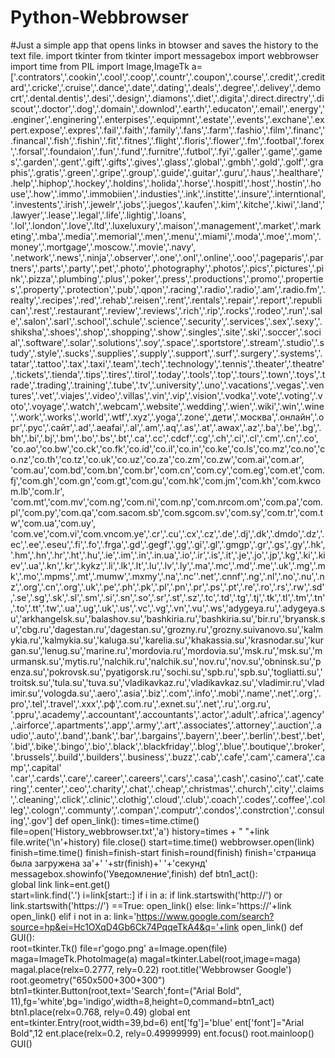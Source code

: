 # Python-Webbrowser
#Just a simple app that opens links in btowser and saves the history to the text file.
import tkinter
from tkinter import messagebox
import webbrowser
import time
from PIL import Image,ImageTk
a=['.contrators','.cookin','.cool','.coop','.countr','.coupon','.course','.credit','.creditard','.cricke','.cruise','.dance','.date','.dating','.deals','.degree','.delivey','.democrt','.dental.dentis','.desi','.design','.diamons','.diet','.digita','.direct.directry','.discout','.doctor','.dog','.domain','.downlod','.earth','.educaton','.email','.energy','.enginer','.enginering','.enterpises','.equipmnt','.estate','.events','.exchane','.expert.expose','.expres','.fail','.faith','.family','.fans','.farm','.fashio','.film','.financ','.financal','.fish','.fishin','.fit','.fitnes','.flight','.floris','.flower','.fm','.footbal','.forex','.forsal','.foundaion','.fun','.fund','.furnitre','.futbol','.fyi','.galler','.game','.games','.garden','.gent','.gift','.gifts','.gives','.glass','.global','.gmbh','.gold','.golf','.graphis','.gratis','.green','.gripe','.group','.guide','.guitar','.guru','.haus','.healthare','.help','.hiphop','.hockey','.holdins','.holida','.horse','.hospitl','.host','.hostin','.house','.how','.immo','.immobiien','.industies','.ink','.institte','.insure','.interntional','.investents','.irish','.jewelr','.jobs','.juegos','.kaufen','.kim','.kitche','.kiwi','.land','.lawyer','.lease','.legal','.life','.lightig','.loans', '.lol','.london','.love','.ltd','.luxeluxury','.maison','.management','.market','.marketing','.mba','.media','.memorial','.men','.menu','.miami','.moda','.moe','.mom','.money','.mortgage','.moscow.','.movie','.navy', '.network','.news','.ninja','.observer','.one','.onl','.online','.ooo','.pageparis','.partners','.parts','.party','.pet','.photo','.photography','.photos','.pics','.pictures','.pink','.pizza','.plumbing','.plus','.poker','.press','.productions','.promo','.properties','.property','.protection','.pub','.qpon','.racing','.radio','.radio','.am','.radio.fm','.realty','.recipes','.red','.rehab','.reisen','.rent','.rentals','.repair','.report','.republican','.rest','.restaurant','.review','.reviews','.rich','.rip','.rocks','.rodeo','.run','.sale','.salon','.sarl','.school','.schule','.science','.security','.services','.sex','.sexy','.shiksha','.shoes','.shop','.shopping','.show','.singles','.site','.ski','.soccer','.social','.software','.solar','.solutions','.soy','.space','.sportstore','.stream','.studio','.study','.style','.sucks','.supplies','.supply','.support','.surf','.surgery','.systems','.tatar','.tattoo','.tax','.taxi','.team','.tech','.technology','.tennis','.theater','.theatre','.tickets','.tienda','.tips','.tires','.tirol','.today','.tools','.top','.tours','.town','.toys','.trade','.trading','.training','.tube','.tv','.university','.uno','.vacations','.vegas','.ventures','.vet','.viajes','.video','.villas','.vin','.vip','.vision','.vodka','.vote','.voting','.voto','.voyage','.watch','.webcam','.website','.wedding','.wien','.wiki','.win','.wine','.work','.works','.world','.wtf','.xyz','.yoga','.zone','.дети','.москва','.онлайн','.орг','.рус','.сайт','.ad','.aeafai','.al','.am','.aq','.as','.at','.awax','.az','.ba','.be','.bg','.bh','.bi','.bj','.bm','.bo','.bs','.bt','.ca','.cc','.cdcf','.cg','.ch','.ci','.cl','.cm','.cn','.co',
'co.ao','co.bw','co.ck','co.fk','co.id','co.il','co.in','co.ke','co.ls','co.mz','co.no','co.nz','co.th','co.tz','co.uk','co.uz','co.za','co.zm','co.zw','com.ai','com.ar', 'com.au','com.bd','com.bn','com.br','com.cn','com.cy','com.eg','com.et','com.fj','com.gh','com.gn','com.gt','com.gu','com.hk','com.jm','com.kh','com.kwcom.lb','com.lr', 'com.mt','com.mv','com.ng','com.ni','com.np','com.nrcom.om','com.pa','com.pl','com.py','com.qa','com.sacom.sb','com.sgcom.sv','com.sy','com.tr','com.tw','com.ua','com.uy',
'com.ve','com.vi','com.vncom.ye','.cr','.cu','.cx','.cz','.de','.dj','.dk','.dmdo','.dz','.ec','.ee','.eseu','.fi','.fo','.frga','.gd','.gegf','.gg','.gi','.gl','.gmgp','.gr','.gs','.gy','.hk','.hm','.hn','.hr','.ht','.hu','.ie','.im','.in','.in.ua','.io','.ir','.is','.it','.je','.jo','.jp','.kg','.ki','.kiev','.ua','.kn','.kr','.kykz','.li','.lk','.lt','.lu','.lv','.ly','.ma','.mc','.md','.me','.uk','.mg','.mk','.mo','.mpms','.mt','.mumw','.mxmy','.na','.nc''.net','.cnnf','.ng','.nl','.no','.nu','.nz','.org','.cn','.org','.uk','.pe','.ph','.pk','.pl','.pn','.pr','.ps','.pt','.re','.ro','.rs','.rw','.sd','.se','.sg','.sk','.sl','.sm','.si','.sn','.so','.sr','.st','.sz','.tc','.td','.tg','.tj','.tk','.tl','.tm','.tn','.to','.tt','.tw','.ua','.ug','.uk','.us','.vc','.vg','.vn','.vu','.ws','adygeya.ru','.adygeya.su','arkhangelsk.su','balashov.su','bashkiria.ru','bashkiria.su','bir.ru','bryansk.su','cbg.ru','dagestan.ru','dagestan.su','grozny.ru','grozny.suivanovo.su','kalmykia.ru','kalmykia.su','kaluga.su','karelia.su','khakassia.su','krasnodar.su','kurgan.su','lenug.su','marine.ru','mordovia.ru','mordovia.su','msk.ru','msk.su','murmansk.su','mytis.ru','nalchik.ru','nalchik.su','nov.ru','nov.su','obninsk.su','penza.su','pokrovsk.su','pyatigorsk.ru','sochi.su','spb.ru','spb.su','togliatti.su','troitsk.su','tula.su','tuva.su','vladikavkaz.ru','vladikavkaz.su','vladimir.ru','vladimir.su','vologda.su','.aero','.asia','.biz','.com','.info','.mobi','.name','.net','.org','.pro','.tel','.travel','.xxx','.рф','.com.ru','.exnet.su','.net','.ru','.org.ru', '.ppru','.academy','.accountant','.accountants','.actor','.adult','.africa','.agency','.airforce','.apartments','.app','.army','.art','.associates','.attorney','.auction','.audio','.auto','.band','.bank','.bar','.bargains','.bayern','.beer','.berlin','.best','.bet','.bid','.bike','.bingo','.bio','.black','.blackfriday','.blog','.blue','.boutique','.broker','.brussels','.build','.builders','.business','.buzz','.cab','.cafe','.cam','.camera','.camp','.capital' '.car','.cards','.care','.career','.careers','.cars','.casa','.cash','.casino','.cat','.catering','.center','.ceo','.charity','.chat','.cheap','.christmas','.church','.city','.claims','.cleaning','.click','.clinic','.clothig','.cloud','.club','.coach','.codes','.coffee','.colleg','.cologn','.communty','.compan','.computr','.condos','.constrction','.consuling','.gov']
def open_link():
     times=time.ctime()
     file=open('History_webbrowser.txt','a')
     history=times + "  "+link
     file.write('\n'+history)
     file.close()
     start=time.time()
     webbrowser.open(link)
     finish=time.time()
     finish=finish-start
     finish=round(finish)
     finish='страница была загружена за'+' '+str(finish)+' '+'секунд'
     messagebox.showinfo('Уведомление',finish)
def btn1_act():   
     global link
     link=ent.get()   
     start=link.find('.')
     i=link[start::] 
     if i in a:
            if link.startswith('http://') or link.startswith('https://') ==True:
                open_link()
            else: 
                link='https://'+link
                open_link()
     elif i not in a:
         link='https://www.google.com/search?source=hp&ei=Hc1OXqD4Gb6Ck74PqqeTkA4&q='+link
         open_link()
def GUI():   
        root=tkinter.Tk()
        file=r'gogo.png'
        a=Image.open(file)
        maga=ImageTk.PhotoImage(a)
        magal=tkinter.Label(root,image=maga)
        magal.place(relx=0.2777, rely=0.22)
        root.title('Webbrowser Google')
        root.geometry("650x500+300+300")
        btn1=tkinter.Button(root,text='Search',font=("Arial Bold", 11),fg='white',bg='indigo',width=8,height=0,command=btn1_act)
        btn1.place(relx=0.768, rely=0.49)
        global ent
        ent=tkinter.Entry(root,width=39,bd=6)
        ent['fg']='blue'
        ent['font']="Arial Bold",12
        ent.place(relx=0.2, rely=0.49999999)
        ent.focus()
        root.mainloop()
GUI()
